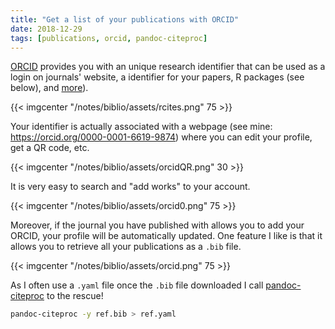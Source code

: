 ```yaml
---
title: "Get a list of your publications with ORCID"
date: 2018-12-29
tags: [publications, orcid, pandoc-citeproc]
---
```




[ORCID](https://orcid.org/) provides you with an unique research identifier that can be
used as a login on journals' website, a identifier for your papers, R packages (see below),
and [more](https://orcid.org/blog/2013/12/05/i-claimed-my-orcid-id-now-what)).


{{< imgcenter "/notes/biblio/assets/rcites.png" 75 >}}

Your identifier is actually associated with a webpage (see mine: https://orcid.org/0000-0001-6619-9874) where you can edit your profile, get a QR code, etc.

{{< imgcenter "/notes/biblio/assets/orcidQR.png" 30 >}}

It is very easy to search and "add works" to your account.

{{< imgcenter "/notes/biblio/assets/orcid0.png" 75 >}}

Moreover, if the journal you have published with allows you to add your ORCID, your profile will be automatically updated. One feature I like is that it allows you to retrieve all your publications as
a `.bib` file.

{{< imgcenter "/notes/biblio/assets/orcid.png" 75 >}}


As I often use a `.yaml` file once the `.bib` file downloaded I call [pandoc-citeproc](https://github.com/jgm/pandoc-citeproc) to the rescue!

```sh
pandoc-citeproc -y ref.bib > ref.yaml
```
